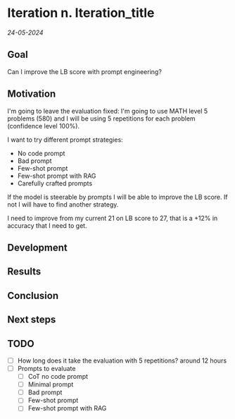 # Iteration n. Iteration_title

_24-05-2024_

## Goal

Can I improve the LB score with prompt engineering?

## Motivation

I'm going to leave the evaluation fixed: I'm going to use MATH level 5 problems (580) and I will be using 5 repetitions for each problem (confidence level 100%).

I want to try different prompt strategies:

- No code prompt
- Bad prompt
- Few-shot prompt
- Few-shot prompt with RAG
- Carefully crafted prompts

If the model is steerable by prompts I will be able to improve the LB score. If not
I will have to find another strategy.

I need to improve from my current 21 on LB score to 27, that is a +12% in accuracy that I need to get.

## Development

## Results

## Conclusion

## Next steps

## TODO

- [ ] How long does it take the evaluation with 5 repetitions? around 12 hours
- [ ] Prompts to evaluate
  - [ ] CoT no code prompt
  - [ ] Minimal prompt
  - [ ] Bad prompt
  - [ ] Few-shot prompt
  - [ ] Few-shot prompt with RAG
